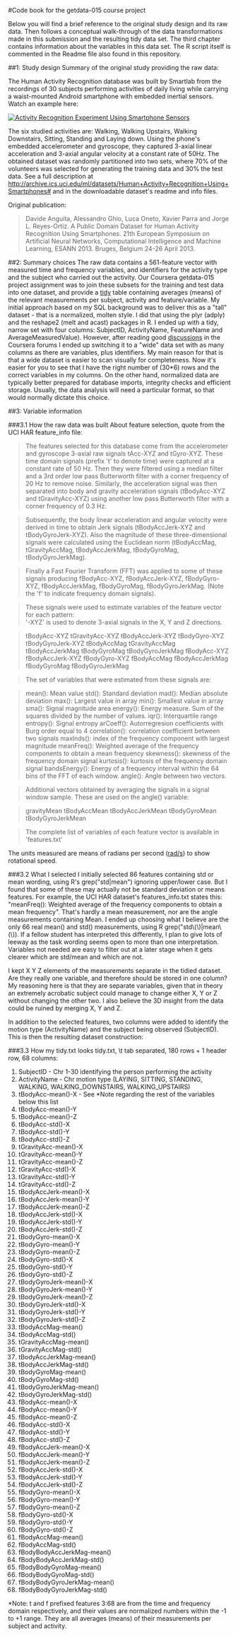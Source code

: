 #Code book for the getdata-015 course project

Below you will find a brief reference to the original study design and its raw data. Then follows a conceptual walk-through of the data transformations made in this submission and the resulting tidy data set. The third chapter contains information about the variables in this data set. The R script itself is commented in the Readme file also found in this repository.

##1: Study design
Summary of the original study providing the raw data:

The Human Activity Recognition database was built by Smartlab from the recordings of 30 subjects performing activities of daily living while carrying a waist-mounted Android smartphone with embedded inertial sensors. Watch an example here:

[![Activity Recognition Experiment Using Smartphone Sensors](http://img.youtube.com/vi/XOEN9W05_4A/0.jpg)](http://www.youtube.com/watch?v=XOEN9W05_4A) 

The six studied activities are: Walking, Walking Upstairs, Walking Downstairs, Sitting, Standing and Laying down. Using the phone's embedded accelerometer and gyroscope, they captured 3-axial linear acceleration and 3-axial angular velocity at a constant rate of 50Hz. The obtained dataset was randomly partitioned into two sets, where 70% of the volunteers was selected for generating the training data and 30% the test data. See a full description at http://archive.ics.uci.edu/ml/datasets/Human+Activity+Recognition+Using+Smartphones# and in the downloadable dataset's readme and info files. 

Original publication:
> Davide Anguita, Alessandro Ghio, Luca Oneto, Xavier Parra and Jorge L. Reyes-Ortiz. A Public Domain Dataset for Human Activity  Recognition Using Smartphones. 21th European Symposium on Artificial Neural Networks, Computational Intelligence and Machine Learning, ESANN 2013. Bruges, Belgium 24-26 April 2013.

##2: Summary choices
The raw data contains a 561-feature vector with measured time and frequency variables, and identifiers for the activity type and the subject who carried out the activity. Our Coursera getdata-015 project assignment was to join these subsets for the training and test data into one dataset, and provide a [tidy](http://vita.had.co.nz/papers/tidy-data.pdf) table containing averages (means) of the relevant measurements per subject, activity and feature/variable. My initial approach based on my SQL background was to deliver this as a "tall" dataset - that is a normalized, molten style. I did that using the plyr (adply) and the reshape2 (melt and acast) packages in R. I ended up with a tidy, narrow set with four columns: SubjectID, ActivityName, FeatureName and AverageMeasuredValue). However, after reading good [discussions](https://class.coursera.org/getdata-015/forum/thread?thread_id=27) in the Coursera forums I ended up switching it to a "wide" data set with as many columns as there are variables, plus identifiers. My main reason for that is that a wide dataset is easier to scan visually for completeness. Now it's easier for you to see that I have the right number of (30*6) rows and the correct variables in my columns. On the other hand, normalized data are typically better prepared for database imports, integrity checks and efficient storage. Usually, the data analysis will need a particular format, so that would normally dictate this choice.

##3: Variable information

###3.1 How the raw data was built
About feature selection, quote from the UCI HAR feature_info file:

>The features selected for this database come from the accelerometer and gyroscope 3-axial raw signals tAcc-XYZ and tGyro-XYZ. These time domain signals (prefix 't' to denote time) were captured at a constant rate of 50 Hz. Then they were filtered using a median filter and a 3rd order low pass Butterworth filter with a corner frequency of 20 Hz to remove noise. Similarly, the acceleration signal was then separated into body and gravity acceleration signals (tBodyAcc-XYZ and tGravityAcc-XYZ) using another low pass Butterworth filter with a corner frequency of 0.3 Hz. 

>Subsequently, the body linear acceleration and angular velocity were derived in time to obtain Jerk signals (tBodyAccJerk-XYZ and tBodyGyroJerk-XYZ). Also the magnitude of these three-dimensional signals were calculated using the Euclidean norm (tBodyAccMag, tGravityAccMag, tBodyAccJerkMag, tBodyGyroMag, tBodyGyroJerkMag). 

>Finally a Fast Fourier Transform (FFT) was applied to some of these signals producing fBodyAcc-XYZ, fBodyAccJerk-XYZ, fBodyGyro-XYZ, fBodyAccJerkMag, fBodyGyroMag, fBodyGyroJerkMag. (Note the 'f' to indicate frequency domain signals). 

>These signals were used to estimate variables of the feature vector for each pattern:  
>'-XYZ' is used to denote 3-axial signals in the X, Y and Z directions.

>tBodyAcc-XYZ
>tGravityAcc-XYZ
>tBodyAccJerk-XYZ
>tBodyGyro-XYZ
>tBodyGyroJerk-XYZ
>tBodyAccMag
>tGravityAccMag
>tBodyAccJerkMag
>tBodyGyroMag
>tBodyGyroJerkMag
>fBodyAcc-XYZ
>fBodyAccJerk-XYZ
>fBodyGyro-XYZ
>fBodyAccMag
>fBodyAccJerkMag
>fBodyGyroMag
>fBodyGyroJerkMag

>The set of variables that were estimated from these signals are: 

>mean(): Mean value
>std(): Standard deviation
>mad(): Median absolute deviation 
>max(): Largest value in array
>min(): Smallest value in array
>sma(): Signal magnitude area
>energy(): Energy measure. Sum of the squares divided by the number of values. 
>iqr(): Interquartile range 
>entropy(): Signal entropy
>arCoeff(): Autorregresion coefficients with Burg order equal to 4
>correlation(): correlation coefficient between two signals
>maxInds(): index of the frequency component with largest magnitude
>meanFreq(): Weighted average of the frequency components to obtain a mean frequency
>skewness(): skewness of the frequency domain signal 
>kurtosis(): kurtosis of the frequency domain signal 
>bandsEnergy(): Energy of a frequency interval within the 64 bins of the FFT of each window.
>angle(): Angle between two vectors.

>Additional vectors obtained by averaging the signals in a signal window sample. These are used on the angle() variable:

>gravityMean
>tBodyAccMean
>tBodyAccJerkMean
>tBodyGyroMean
>tBodyGyroJerkMean

>The complete list of variables of each feature vector is available in 'features.txt'

The units measured are means of radians per second ([rad/s](https://en.wikipedia.org/wiki/Radian_per_second)) to show rotational speed.

###3.2 What I selected
I initially selected 86 features containing std or mean wording, using R's grep("std|mean") ignoring upper/lower case. But I found that some of these may actually not be standard deviation or means features. For example, the UCI HAR dataset's features_info.txt states this: "meanFreq(): Weighted average of the frequency components to obtain a mean frequency". That's hardly a mean measurement, nor are the angle measurements containing Mean. I ended up choosing what I believe are the only 66 real mean() and std() measurements, using R grep("std\\(\\)|mean\\(\\)). If a fellow student has interpreted this differently, I plan to give lots of leeway as the task wording seems open to more than one interpretation. Variables not needed are easy to filter out at a later stage when it gets clearer which are std/mean and which are not.   

I kept X Y Z elements of the measurements separate in the tidied dataset. Are they really one variable, and therefore should be stored in one column? My reasoning here is that they are separate variables, given that in theory an extremely acrobatic subject could manage to change either X, Y or Z without changing the other two. I also believe the 3D insight from the data could be ruined by merging X, Y and Z. 

In addition to the selected features, two columns were added to identify the motion type (ActivityName) and the subject being observed (SubjectID). This is then the resulting dataset construction:

###3.3 How my tidy.txt looks
tidy.txt, \t tab separated, 180 rows + 1 header row, 68 columns:

1. SubjectID - Chr 1-30 identifying the person performing the activity
2. ActivityName - Chr motion type (LAYING, SITTING, STANDING, WALKING, WALKING_DOWNSTAIRS, WALKING_UPSTAIRS)
3. tBodyAcc-mean()-X - See *Note regarding the rest of the variables below this list
4. tBodyAcc-mean()-Y
5. tBodyAcc-mean()-Z
6. tBodyAcc-std()-X
7. tBodyAcc-std()-Y
8. tBodyAcc-std()-Z
9. tGravityAcc-mean()-X
10. tGravityAcc-mean()-Y
11. tGravityAcc-mean()-Z
12. tGravityAcc-std()-X
13. tGravityAcc-std()-Y
14. tGravityAcc-std()-Z
15. tBodyAccJerk-mean()-X
16. tBodyAccJerk-mean()-Y
17. tBodyAccJerk-mean()-Z
18. tBodyAccJerk-std()-X
19. tBodyAccJerk-std()-Y
20. tBodyAccJerk-std()-Z
21. tBodyGyro-mean()-X
22. tBodyGyro-mean()-Y
23. tBodyGyro-mean()-Z
24. tBodyGyro-std()-X
25. tBodyGyro-std()-Y
26. tBodyGyro-std()-Z
27. tBodyGyroJerk-mean()-X
28. tBodyGyroJerk-mean()-Y
29. tBodyGyroJerk-mean()-Z
30. tBodyGyroJerk-std()-X
31. tBodyGyroJerk-std()-Y
32. tBodyGyroJerk-std()-Z
33. tBodyAccMag-mean()
34. tBodyAccMag-std()
35. tGravityAccMag-mean()
36. tGravityAccMag-std()
37. tBodyAccJerkMag-mean()
38. tBodyAccJerkMag-std()
39. tBodyGyroMag-mean()
40. tBodyGyroMag-std()
41. tBodyGyroJerkMag-mean()
42. tBodyGyroJerkMag-std()
43. fBodyAcc-mean()-X
44. fBodyAcc-mean()-Y
45. fBodyAcc-mean()-Z
46. fBodyAcc-std()-X
47. fBodyAcc-std()-Y
48. fBodyAcc-std()-Z
49. fBodyAccJerk-mean()-X
50. fBodyAccJerk-mean()-Y
51. fBodyAccJerk-mean()-Z
52. fBodyAccJerk-std()-X
53. fBodyAccJerk-std()-Y
54. fBodyAccJerk-std()-Z
55. fBodyGyro-mean()-X
56. fBodyGyro-mean()-Y
57. fBodyGyro-mean()-Z
58. fBodyGyro-std()-X
59. fBodyGyro-std()-Y
60. fBodyGyro-std()-Z
61. fBodyAccMag-mean()
62. fBodyAccMag-std()
63. fBodyBodyAccJerkMag-mean()
64. fBodyBodyAccJerkMag-std()
65. fBodyBodyGyroMag-mean()
66. fBodyBodyGyroMag-std()
67. fBodyBodyGyroJerkMag-mean()
68. fBodyBodyGyroJerkMag-std()

*Note: t and f prefixed features 3:68 are from the time and frequency domain respectively, and their values are normalized numbers within the -1 to +1 range. They are all averages (means) of their measurements per subject and activity. 